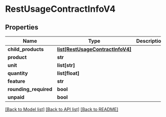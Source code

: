 # RestUsageContractInfoV4

## Properties
Name | Type | Description | Notes
------------ | ------------- | ------------- | -------------
**child_products** | [**list[RestUsageContractInfoV4]**](RestUsageContractInfoV4.md) |  | [optional] 
**product** | **str** |  | [optional] 
**unit** | **list[str]** |  | [optional] 
**quantity** | **list[float]** |  | [optional] 
**feature** | **str** |  | [optional] 
**rounding_required** | **bool** |  | [optional] 
**unpaid** | **bool** |  | [optional] 

[[Back to Model list]](../README.md#documentation-for-models) [[Back to API list]](../README.md#documentation-for-api-endpoints) [[Back to README]](../README.md)

